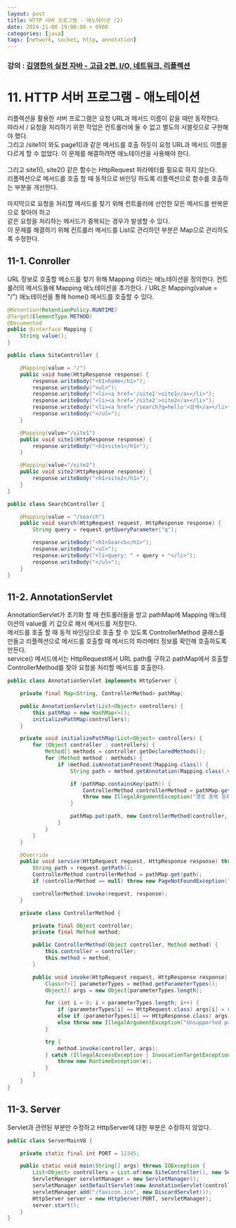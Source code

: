 ```yaml
---
layout: post
title: HTTP 서버 프로그램 - 애노테이션 (2)
date: 2024-11-06 19:00:00 + 0900
categories: [java]
tags: [network, socket, http, annotation]
---
```

### 강의 : [김영한의 실전 자바 - 고급 2편, I/O, 네트워크, 리플렉션](https://www.inflearn.com/course/%EA%B9%80%EC%98%81%ED%95%9C%EC%9D%98-%EC%8B%A4%EC%A0%84-%EC%9E%90%EB%B0%94-%EA%B3%A0%EA%B8%89-2/dashboard)

# 11. HTTP 서버 프로그램 - 애노테이션

리플렉션을 활용한 서버 프로그램은 요청 URL과 메서드 이름이 같을 때만 동작한다.   
따라서 / 요청을 처리하기 위한 작업은 컨트롤러에 둘 수 없고 별도의 서블릿으로 구현해야 했다.   
그리고 /site1이 와도 page1()과 같은 메서드를 호출 하듯이 요청 URL과 메서드 이름을 다르게 할 수 없었다.
이 문제를 해결하려면 애노테이션을 사용해야 한다.   
<br/>
그리고 site1(), site2() 같은 함수는 HttpRequest 파라메터를 필요로 하지 않는다.   
리플렉션으로 메서드를 호출 할 때 동적으로 바인딩 하도록 리플렉션으로 함수를 호출하는 부분을 개선한다.   
<br/>
마지막으로 요청을 처리할 메서드를 찾기 위해 컨트롤러에 선언한 모든 메서드를 반복문으로 찾아야 하고    
같은 요청을 처리하는 메서드가 중복되는 경우가 발생할 수 있다.   
이 문제를 해결하기 위해 컨트롤러 메서드를 List로 관리하던 부분은 Map으로 관리하도록 수정한다.   

## 11-1. Conroller

URL 정보로 호출할 메소드를 찾기 위해 Mapping 이라는 애노테이션을 정의한다.
컨트롤러의 메서드들에 Mapping 애노테이션을 추가한다. / URL은 Mapping(value = "/") 애노테이션을 통해 home() 메서드를 호출할 수 있다.   

```java
@Retention(RetentionPolicy.RUNTIME)
@Target(ElementType.METHOD)
@Documented
public @interface Mapping {
    String value();
}
```

```java
public class SiteController {

    @Mapping(value = "/")
    public void home(HttpResponse response) {
        response.writeBody("<h1>home</h1>");
        response.writeBody("<ul>");
        response.writeBody("<li><a href='/site1'>site1</a></li>");
        response.writeBody("<li><a href='/site2'>site2</a></li>");
        response.writeBody("<li><a href='/search?q=hello'>검색</a></li>");
        response.writeBody("</ul>");
    }

    @Mapping(value="/site1")
    public void site1(HttpResponse response) {
        response.writeBody("<h1>site1</h1>");
    }

    @Mapping(value="/site2")
    public void site2(HttpResponse response) {
        response.writeBody("<h1>site2</h1>");
    }
}

public class SearchController {

    @Mapping(value = "/search")
    public void search(HttpRequest request, HttpResponse response) {
        String query = request.getQueryParameter("q");

        response.writeBody("<h1>Search</h1>");
        response.writeBody("<ul>");
        response.writeBody("<li>query: " + query + "</li>");
        response.writeBody("</ul>");
    }
}
```

## 11-2. AnnotationServlet

AnnotationServlet가 초기화 할 때 컨트롤러들을 받고 pathMap에 Mapping 애노테이션의 value를 키 값으로 해서 메서드를 저장한다.   
메서드를 호출 할 때 동적 바인딩으로 호출 할 수 있도록 ControllerMethod 클래스를 만들고 리플렉션으로 메서드를 호출할 때 메서드의 파라메터 정보를 확인해 호출하도록 만든다.    
service() 메서드에서는 HttpRequest에서 URL path를 구하고 pathMap에서 호출할 ControllerMethod를 찾아 요청을 처리할 메서드를 호출한다.

```java
public class AnnotationServlet implements HttpServer {

    private final Map<String, ControllerMethod> pathMap;

    public AnnotationServlet(List<Object> controllers) {
        this.pathMap = new HashMap<>();
        initializePathMap(controllers);
    }

    private void initializePathMap(List<Object> controllers) {
        for (Object controller : controllers) {
            Method[] methods = controller.getDeclaredMethods();
            for (Method method : methods) {
                if (method.isAnnotationPresent(Mapping.class)) {
                    String path = method.getAnnotation(Mapping.class).value();

                    if (pathMap.containsKey(path)) {
                        ControllerMethod controllerMethod = pathMap.get(path);
                        throw new IllegalArgumentException("경로 중복 등록, path=" + path + ", method=" + method + ", 이미 등록된 메서드=" + controllerMethod.method);
                    }

                    pathMap.put(path, new ControllerMethod(controller, method));
                }
            }
        }
    }

    @Override
    public void service(HttpRequest request, HttpResponse response) throws IOException {
        String path = request.getPath();
        ControllerMethod controllerMethod = pathMap.get(path);
        if (controllerMethod == null) throw new PageNotFoundException("request=" + path);

        controllerMethod.invoke(request, response);
    }

    private class ControllerMethod {

        private final Object controller;
        private final Method method;

        public ControllerMethod(Object controller, Method method) {
            this.controller = controller;
            this.method = method;
        }

        public void invoke(HttpRequest request, HttpResponse response) {
            Class<?>[] parameterTypes = method.getParameterTypes();
            Object[] args = new Object[parameterTypes.length];

            for (int i = 0; i < parameterTypes.length; i++) {
                if (parameterTypes[i] == HttpRequest.class) args[i] = request;
                else if (parameterTypes[i] == HttpResponse.class) args[i] = response;
                else throw new IllegalArgumentException("Unsupported parameter type: " + parameterTypes[i]);
            }

            try {
                method.invoke(controller, args);
            } catch (IllegalAccessException | InvocationTargetException e) {
                throw new RuntimeException(e);
            }
        }
    }
}
```

## 11-3. Server

Servlet과 관련된 부분만 수정하고 HttpServer에 대한 부분은 수정하지 않았다.

```java
public class ServerMainV8 {

    private static final int PORT = 12345;

    public static void main(String[] args) throws IOException {
        List<Object> controllers = List.of(new SiteController(), new SearchController());
        ServletManager servletManager = new ServletManager();
        servletManager.setDefaultServlet(new AnnotationServlet(controllers));
        servletManager.add("/favicon.ico", new DiscardServlet());
        HttpServer server = new HttpServer(PORT, servletManager);
        server.start();
    }
}
```